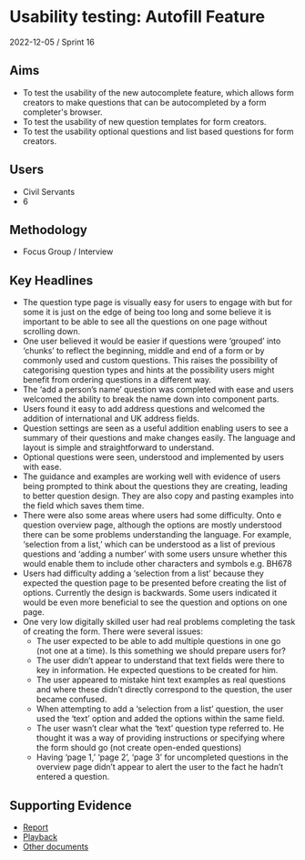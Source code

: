 # Usability testing: Autofill Feature

2022-12-05 / Sprint 16

## Aims
- To test the usability of the new autocomplete feature, which allows form creators to make questions that can be autocompleted by a form completer's browser.
- To test the usability of new question templates for form creators.
- To test the usability optional questions and list based questions for form creators.

## Users
- Civil Servants
- 6

## Methodology
- Focus Group / Interview

## Key Headlines

- The question type page is visually easy for users to engage with but for some it is just on the edge of being too long and some believe it is important to be able to see all the questions on one page without scrolling down.
- One user believed it would be easier if questions were ‘grouped’ into ‘chunks’ to reflect the beginning, middle and end of a form or by commonly used and custom questions. This raises the possibility of categorising question types and hints at the possibility users might benefit from ordering questions in a different way.
- The ‘add a person’s name’ question was completed with ease and users welcomed the ability to break the name down into component parts. 
- Users found it easy to add address questions and welcomed the addition of international and UK address fields.
- Question settings are seen as a useful addition enabling users to see a summary of their questions and make changes easily. The language and layout is simple and straightforward to understand.
- Optional questions were seen, understood and implemented by users with ease. 
- The guidance and examples are working well with evidence of users being prompted to think about the questions they are creating, leading to better question design. They are also copy and pasting examples into the field which saves them time.
- There were also some areas where users had some difficulty. Onto e question overview page, although the options are mostly understood there can be some problems understanding the language. For example, ‘selection from a list,’  which can be understood as a list of previous questions and ‘adding a number’ with some users unsure whether this would enable them to include other characters and symbols e.g. BH678 
- Users had difficulty adding a ‘selection from a list’ because they expected the question page to be presented before creating the list of options. Currently the design is backwards. Some users indicated it would be even more beneficial to see the question and options on one page. 
- One very low digitally skilled user had real problems completing the task of creating the form. There were several issues:
    - The user expected to be able to add multiple questions in one go (not one at a time). Is this something we should prepare users for?  
    - The user didn’t appear to understand that text fields were there to key in information. He expected questions to be created for him. 
    - The user appeared to mistake hint text examples as real questions and where these didn’t directly correspond to the question, the user became confused.
    - When attempting to add a ‘selection from a list’ question, the user used the ‘text’ option and added the options within the same field.
    - The user wasn’t clear what the ‘text’ question type referred to. He thought it was a way of providing instructions or specifying where the form should go (not create open-ended questions)
    - Having ‘page 1,’ ‘page 2’, ‘page 3’ for uncompleted questions in the overview page didn’t appear to alert the user to the fact he hadn’t entered a question.

## Supporting Evidence
- [Report](https://docs.google.com/presentation/d/1gpsmEPgJkTVN5AVKp_HD4jtCCNDPilrL/edit?usp=share_link&ouid=104563467983597523310&rtpof=true&sd=true)
- [Playback](https://drive.google.com/file/d/1tAp_hCDqa9i7OUEHR6b0c06gw0ekThTR/view?usp=share_link)
- [Other documents](https://drive.google.com/drive/folders/1KW4ufi-C__LOVFQRuJtvKl0KEEZsPJ6J)

